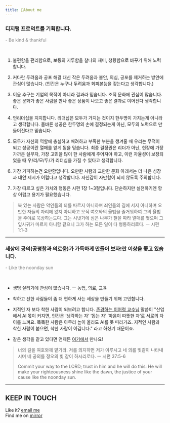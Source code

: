 ```yaml
---
title: 👋About me
---
```



### 디지털 프로덕트를 기획합니다.

<font color="gray">- Be kind & thankful </font>

<br>


1. 불편함을 편리함으로, 
보통의 지루함을 찰나의 재미, 청량함으로 바꾸기 위해 노력합니다. 

2. 커다란 두려움과 공포 해결 대신 작은 두려움과 불안, 의심, 공포를 제거하는 방안에 관심이 많습니다. (인간은 누구나 두려움과 회피본능을 갖는다고 생각합니다.)

3. 이윤 추구는 기업의 목적이 아니라 결과라 믿습니다. 조직 문화에 관심이 많습니다. 좋은 문화가 좋은 사람을 만나 좋은 상품이 나오고 좋은 결과로 이어진다 생각합니다.

4. 언리더십을 지지합니다. 리더십은 모두가 가지는 것이지 한두명이 가지는게 아니라고 생각합니다. 올바른 성공은 한두명의 손에 결정되는게 아닌, 모두의 노력으로 만들어진다고 믿습니다.

5. 모두가 자신의 역할에 충실하고 배려하고 부족한 부분을 챙겨줄 때 우리는 무적이 되고 성공이란 열매를 얻게 됨을 믿습니다. 최종 결정권은 리더가 아닌, 현장에 가장 가까운 실무자, 가장 고민을 많이 한 사람에게 주어져야 하고, 이런 자율성이 보장되었을 때 우/리/모/두/가 리더십을 가질 수 있다고 생각합니다.

6. 가장 기피하는건 오만함입니다. 오만한 사람과 교만한 문화 아래서는 더 나은 성장과 대안 제시가 어렵다고 생각합니다. 자신감이 자만함이 되지 않도록 주의합니다.

7. 가장 따르고 싶은 가치와 행동은 시편 1장 1~3절입니다. 단순하지만 실천하기엔 항상 어렵고 용기가 필요했습니다.


>복 있는 사람은 악인들의 꾀를 따르지 아니하며 죄인들의 길에 서지 아니하며 오만한 자들의 자리에 앉지 아니하고 오직 여호와의 율법을 즐거워하여 그의 율법을 주야로 묵상하는도다. 그는 시냇가에 심은 나무가 철을 따라 열매를 맺으며 그 잎사귀가 마르지 아니함 같으니 그가 하는 모든 일이 다 형통하리로다.  ㅡ 시편 1:1-3


---

### 세상에 공의(공평함과 의로움)가 가득하게 만들어 보자!란 이상을 쫓고 있습니다.

<font color="gray">- Like the noonday sun </font>

<br>

- 생명 살리기에 관심이 많습니다. ㅡ 농업, 의료, 교육


- 착하고 선한 사람들이 좀 더 편하게 사는 세상을 만들기 위해 고민합니다.

 
 - 지적인 자 보다 착한 사람이 되보려고 합니다. [존경하는 이어령 교수님](https://biz.chosun.com/notice/interstellar/2022/01/01/6NTPJJ7EORHQLOONBANIV6VDM4/) 말씀이 "산업에서 AI 몫이 커지면, 인간은 ‘생각하는 자’ ‘돕는 자’ ’마음이 따뜻한 자’로 서로의 차이를 느껴요. 똑똑한 사람은 아무리 높이 올라도 AI를 못 따라가죠. 지적인 사람과 착한 사람이 붙으면, 착한 사람이 이깁니다." 라고 하셨기 때문이죠.

 - 같은 생각을 같고 있다면 언제든 [여기에서](https://forms.gle/zS8cvzkb2wZ76KaH6) 만나요!



> 너의 길을 여호와께 맡기라. 저를 의지하면 저가 이루시고 네 의를 빛같이 나타내시며 네 공의를 정오의 빛 같이 하시리로다. ㅡ 시편 37:5-6
> 
>Commit your way to the LORD; trust in him and he will do this: He will make your righteousness shine like the dawn, the justice of your cause like the noonday sun.


---

## KEEP IN TOUCH

Like it? [email me](https://forms.gle/zS8cvzkb2wZ76KaH6)<br/>
Find me on [mirror](https://mirror.xyz/0x2f5AB15E3e00885ba6602F286c489fB224914b8a) 
